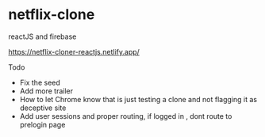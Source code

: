 # netflix-clone
reactJS and firebase

https://netflix-cloner-reactjs.netlify.app/


Todo
- Fix the seed
- Add more trailer
- How to let Chrome know that is just testing a clone and not flagging it as deceptive site
- Add user sessions and proper routing, if logged in , dont route to prelogin page
